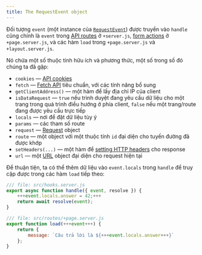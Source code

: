 ```yaml
---
title: The RequestEvent object
---
```


Đối tượng `event` (một instance của [`RequestEvent`](https://kit.svelte.dev/docs/types#public-types-requestevent)) được truyền vào `handle` cũng chính là `event` trong [API routes](get-handlers) ở `+server.js`, [form actions](the-form-element) ở `+page.server.js`, và các hàm `load` trong `+page.server.js` và `+layout.server.js`.

Nó chứa một số thuộc tính hữu ích và phương thức, một số trong số đó chúng ta đã gặp:

* `cookies` — [API cookies](cookies)
* `fetch` — [Fetch API](https://developer.mozilla.org/en-US/docs/Web/API/Fetch_API) tiêu chuẩn, với các tính năng bổ sung
* `getClientAddress()` — một hàm để lấy địa chỉ IP của client
* `isDataRequest` — `true` nếu trình duyệt đang yêu cầu dữ liệu cho một trang trong quá trình điều hướng ở phía client, `false` nếu một trang/route đang được yêu cầu trực tiếp
* `locals` — nơi để đặt dữ liệu tùy ý
* `params` — các tham số route
* `request` — [Request](https://developer.mozilla.org/en-US/docs/Web/API/Request) object
* `route` — một object với một thuộc tính `id` đại diện cho tuyến đường đã được khớp
* `setHeaders(...)` — một hàm để [setting HTTP headers](headers) cho response
* `url` — một [URL](https://developer.mozilla.org/en-US/docs/Web/API/URL) object đại diện cho request hiện tại

Để thuận tiện, ta có thể thêm dữ liệu vào `event.locals` trong `handle` để truy cập được trong các hàm `load` tiếp theo:


```js
/// file: src/hooks.server.js
export async function handle({ event, resolve }) {
	+++event.locals.answer = 42;+++
	return await resolve(event);
}
```

```js
/// file: src/routes/+page.server.js
export function load(+++event+++) {
	return {
		message: `Câu trả lời là ${+++event.locals.answer+++}`
	};
}
```

